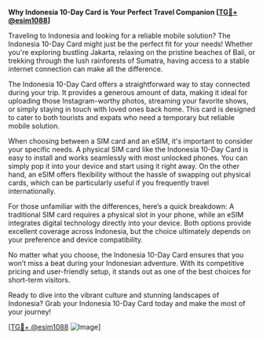 **Why Indonesia 10-Day Card is Your Perfect Travel Companion [[TG💪+ @esim1088](https://t.me/s/esim1088)]**

Traveling to Indonesia and looking for a reliable mobile solution? The Indonesia 10-Day Card might just be the perfect fit for your needs! Whether you're exploring bustling Jakarta, relaxing on the pristine beaches of Bali, or trekking through the lush rainforests of Sumatra, having access to a stable internet connection can make all the difference.

The Indonesia 10-Day Card offers a straightforward way to stay connected during your trip. It provides a generous amount of data, making it ideal for uploading those Instagram-worthy photos, streaming your favorite shows, or simply staying in touch with loved ones back home. This card is designed to cater to both tourists and expats who need a temporary but reliable mobile solution. 

When choosing between a SIM card and an eSIM, it's important to consider your specific needs. A physical SIM card like the Indonesia 10-Day Card is easy to install and works seamlessly with most unlocked phones. You can simply pop it into your device and start using it right away. On the other hand, an eSIM offers flexibility without the hassle of swapping out physical cards, which can be particularly useful if you frequently travel internationally.

For those unfamiliar with the differences, here’s a quick breakdown: A traditional SIM card requires a physical slot in your phone, while an eSIM integrates digital technology directly into your device. Both options provide excellent coverage across Indonesia, but the choice ultimately depends on your preference and device compatibility.

No matter what you choose, the Indonesia 10-Day Card ensures that you won’t miss a beat during your Indonesian adventure. With its competitive pricing and user-friendly setup, it stands out as one of the best choices for short-term visitors. 

Ready to dive into the vibrant culture and stunning landscapes of Indonesia? Grab your Indonesia 10-Day Card today and make the most of your journey!

[[TG💪+ @esim1088](https://t.me/s/esim1088) ![Image](https://i.postimg.cc/Y0z9fWf4/image.png)]